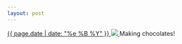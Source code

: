 ```yaml
---
layout: post
---
```


<p>
  <a href="/223">
    <time>{{ page.date | date: "%e %B %Y" }}</time>
    <img src="https://s3.amazonaws.com/life.aaronjgreenberg.com/223.jpg">
  </a>
  Making chocolates!
</p>
